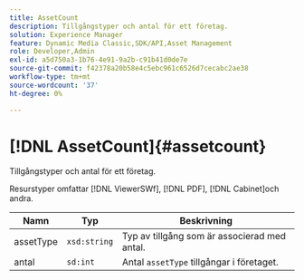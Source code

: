 ```yaml
---
title: AssetCount
description: Tillgångstyper och antal för ett företag.
solution: Experience Manager
feature: Dynamic Media Classic,SDK/API,Asset Management
role: Developer,Admin
exl-id: a5d750a3-1b76-4e91-9a2b-c91b41d0de7e
source-git-commit: f42378a20b58e4c5ebc961c6526d7cecabc2ae38
workflow-type: tm+mt
source-wordcount: '37'
ht-degree: 0%

---
```


# [!DNL AssetCount]{#assetcount}

Tillgångstyper och antal för ett företag.

Resurstyper omfattar [!DNL ViewerSWf], [!DNL PDF], [!DNL Cabinet]och andra.

| Namn | Typ | Beskrivning |
|---|---|---|
| assetType | `xsd:string` | Typ av tillgång som är associerad med antal. |
| antal | `sd:int` | Antal `assetType` tillgångar i företaget. |
